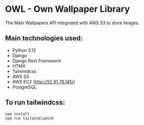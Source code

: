 # OWL - Own Wallpaper Library

The Main Wallpapers API integrated with AWS S3 to store images.


##  Main technologies used:
- Python 3.12
- Django
- Django Rest Framework
- HTMX
- Tailwindcss
- AWS S3
- AWS EC2 (http://52.91.78.145/)
- PostgreSQL


##  To run tailwindcss:

```bash
npm install
npm run tailwind:watch
```